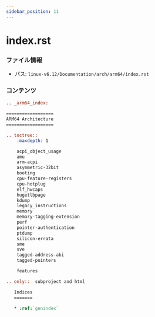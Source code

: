 ```yaml
---
sidebar_position: 11
---
```

# index.rst

### ファイル情報

- パス: `linux-v6.12/Documentation/arch/arm64/index.rst`

### コンテンツ

```rst
.. _arm64_index:

==================
ARM64 Architecture
==================

.. toctree::
    :maxdepth: 1

    acpi_object_usage
    amu
    arm-acpi
    asymmetric-32bit
    booting
    cpu-feature-registers
    cpu-hotplug
    elf_hwcaps
    hugetlbpage
    kdump
    legacy_instructions
    memory
    memory-tagging-extension
    perf
    pointer-authentication
    ptdump
    silicon-errata
    sme
    sve
    tagged-address-abi
    tagged-pointers

    features

.. only::  subproject and html

   Indices
   =======

   * :ref:`genindex`

```
